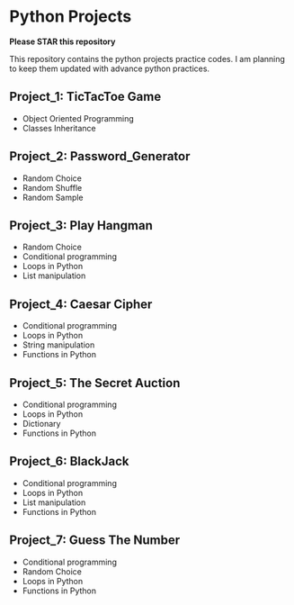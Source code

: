 # Python Projects

**Please STAR this repository**

This repository contains the python projects practice codes. I am planning to keep them updated with advance python practices. 

## Project_1: TicTacToe Game
- Object Oriented Programming
- Classes Inheritance

## Project_2: Password_Generator
- Random Choice
- Random Shuffle
- Random Sample

## Project_3: Play Hangman 
- Random Choice
- Conditional programming
- Loops in Python
- List manipulation

## Project_4: Caesar Cipher 
- Conditional programming
- Loops in Python
- String manipulation
- Functions in Python

## Project_5: The Secret Auction
- Conditional programming
- Loops in Python
- Dictionary
- Functions in Python

## Project_6: BlackJack
- Conditional programming
- Loops in Python
- List manipulation
- Functions in Python

## Project_7: Guess The Number
- Conditional programming
- Random Choice
- Loops in Python
- Functions in Python

